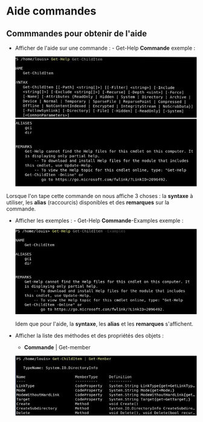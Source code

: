# Aide commandes 

## Commmandes pour obtenir de l'aide 

- Afficher de l'aide sur une commande : 
      - Get-Help **Commande**
    exemple : 
    
    ![](ressources/M.jpg)
    ![](ressources/M2.jpg)

Lorsque l'on tape cette commande on nous affiche 3 choses : la **syntaxe** à utiliser, les **alias** (raccourcis) disponibles et des **remarques** sur la commande. 

- Afficher les exemples : 
      - Get-Help **Commande**-Examples
    exemple : 

    ![](ressources/N.jpg)

    Idem que pour l'aide, la **syntaxe**, les **alias** et les **remarques** s'affichent.


- Afficher la liste des méthodes et des propriétés des objets : 
    - **Commande** | Get-member

    ![](ressources/O.jpg)



